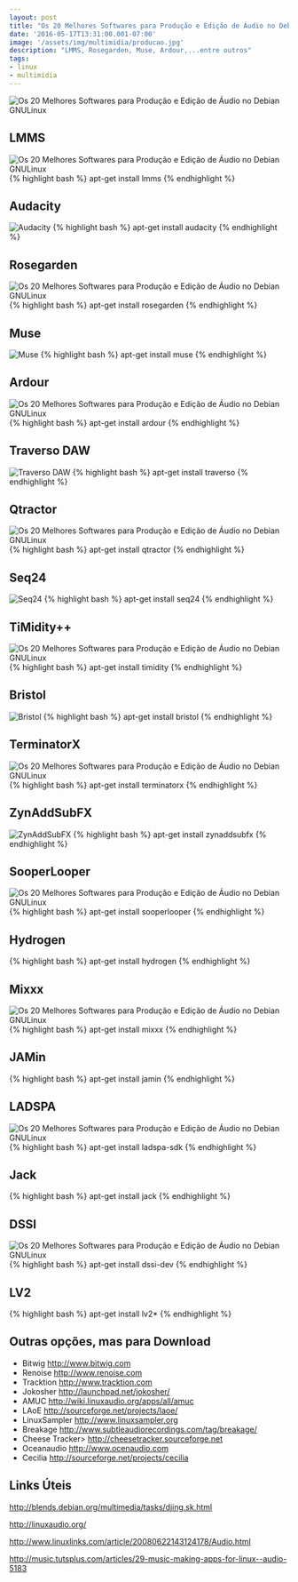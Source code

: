 ```yaml
---
layout: post
title: "Os 20 Melhores Softwares para Produção e Edição de Áudio no Debian GNULinux"
date: '2016-05-17T13:31:00.001-07:00'
image: '/assets/img/multimidia/producao.jpg'
description: "LMMS, Rosegarden, Muse, Ardour,...entre outros"
tags:
- linux
- multimidia
---
```


![Os 20 Melhores Softwares para Produção e Edição de Áudio no Debian GNULinux](/assets/img/multimidia/producao.jpg "Os 20 Melhores Softwares para Produção e Edição de Áudio no Debian GNULinux")

## LMMS
![Os 20 Melhores Softwares para Produção e Edição de Áudio no Debian GNULinux](/assets/img/multimidia/lmms.jpg "Os 20 Melhores Softwares para Produção e Edição de Áudio no Debian GNULinux")
{% highlight bash %}
apt-get install lmms
{% endhighlight %}

## Audacity
![Audacity](/assets/img/multimidia/audacity.jpg "Audacity")
{% highlight bash %}
apt-get install audacity
{% endhighlight %}

## Rosegarden
![Os 20 Melhores Softwares para Produção e Edição de Áudio no Debian GNULinux](/assets/img/multimidia/rosegarden.jpg "Os 20 Melhores Softwares para Produção e Edição de Áudio no Debian GNULinux")
{% highlight bash %}
apt-get install rosegarden
{% endhighlight %}

## Muse
![Muse](/assets/img/multimidia/MuSe.jpg "Muse")
{% highlight bash %}
apt-get install muse
{% endhighlight %}

## Ardour
![Os 20 Melhores Softwares para Produção e Edição de Áudio no Debian GNULinux](/assets/img/multimidia/ardour.jpg "Os 20 Melhores Softwares para Produção e Edição de Áudio no Debian GNULinux")
{% highlight bash %}
apt-get install ardour
{% endhighlight %}

## Traverso DAW
![Traverso DAW](/assets/img/multimidia/Traverso-DAW.jpg "Traverso DAW")
{% highlight bash %}
apt-get install traverso
{% endhighlight %}

## Qtractor
![Os 20 Melhores Softwares para Produção e Edição de Áudio no Debian GNULinux](/assets/img/multimidia/qtractor.jpg "Os 20 Melhores Softwares para Produção e Edição de Áudio no Debian GNULinux")
{% highlight bash %}
apt-get install qtractor
{% endhighlight %}

## Seq24
![Seq24](/assets/img/multimidia/Seq24.jpg "Seq24")
{% highlight bash %}
apt-get install seq24
{% endhighlight %}

## TiMidity++
![Os 20 Melhores Softwares para Produção e Edição de Áudio no Debian GNULinux](/assets/img/multimidia/TiMidity%252B%252B.jpg "Os 20 Melhores Softwares para Produção e Edição de Áudio no Debian GNULinux")
{% highlight bash %}
apt-get install timidity
{% endhighlight %}

## Bristol
![Bristol](/assets/img/multimidia/Bristol.jpg "Bristol")
{% highlight bash %}
apt-get install bristol
{% endhighlight %}

## TerminatorX
![Os 20 Melhores Softwares para Produção e Edição de Áudio no Debian GNULinux](/assets/img/multimidia/TerminatorX.jpg "Os 20 Melhores Softwares para Produção e Edição de Áudio no Debian GNULinux")
{% highlight bash %}
apt-get install terminatorx
{% endhighlight %}

## ZynAddSubFX
![ZynAddSubFX](/assets/img/multimidia/ZynAddSubFX.jpg "ZynAddSubFX")
{% highlight bash %}
apt-get install zynaddsubfx
{% endhighlight %}

## SooperLooper
![Os 20 Melhores Softwares para Produção e Edição de Áudio no Debian GNULinux](/assets/img/multimidia/SooperLooper.jpg "Os 20 Melhores Softwares para Produção e Edição de Áudio no Debian GNULinux")
{% highlight bash %}
apt-get install sooperlooper
{% endhighlight %}

## Hydrogen
{% highlight bash %}
apt-get install hydrogen
{% endhighlight %}

## Mixxx
![Os 20 Melhores Softwares para Produção e Edição de Áudio no Debian GNULinux](/assets/img/multimidia/mixxx.jpg "Os 20 Melhores Softwares para Produção e Edição de Áudio no Debian GNULinux")
{% highlight bash %}
apt-get install mixxx
{% endhighlight %}

## JAMin
{% highlight bash %}
apt-get install jamin
{% endhighlight %}

## LADSPA
![Os 20 Melhores Softwares para Produção e Edição de Áudio no Debian GNULinux](/assets/img/multimidia/LADSPA.jpg "Os 20 Melhores Softwares para Produção e Edição de Áudio no Debian GNULinux")
{% highlight bash %}
apt-get install ladspa-sdk
{% endhighlight %}

## Jack
{% highlight bash %}
apt-get install jack
{% endhighlight %}

## DSSI
![Os 20 Melhores Softwares para Produção e Edição de Áudio no Debian GNULinux](/assets/img/multimidia/DSSI.jpg "Os 20 Melhores Softwares para Produção e Edição de Áudio no Debian GNULinux")
{% highlight bash %}
apt-get install dssi-dev
{% endhighlight %}

## LV2
{% highlight bash %}
apt-get install lv2*
{% endhighlight %}

## Outras opções, mas para Download
+ Bitwig
<http://www.bitwig.com>
+ Renoise
<http://www.renoise.com>
+ Tracktion
<http://www.tracktion.com>
+ Jokosher
<http://launchpad.net/jokosher/>
+ AMUC
<http://wiki.linuxaudio.org/apps/all/amuc>
+ LAoE
<http://sourceforge.net/projects/laoe/>
+ LinuxSampler
<http://www.linuxsampler.org>
+ Breakage
<http://www.subtleaudiorecordings.com/tag/breakage/>
+ Cheese Tracker>
<http://cheesetracker.sourceforge.net>
+ Oceanaudio
<http://www.ocenaudio.com>
+ Cecilia
<http://sourceforge.net/projects/cecilia>

## Links Úteis

<http://blends.debian.org/multimedia/tasks/djing.sk.html>

<http://linuxaudio.org/>

<http://www.linuxlinks.com/article/20080622143124178/Audio.html>

<http://music.tutsplus.com/articles/29-music-making-apps-for-linux--audio-5183>

<script async src="https://pagead2.googlesyndication.com/pagead/js/adsbygoogle.js"></script>

<!-- Informat -->
<ins class="adsbygoogle"
 style="display:block"
 data-ad-client="ca-pub-2838251107855362"
 data-ad-slot="2327980059"
 data-ad-format="auto"
 data-full-width-responsive="true"></ins>

<script>
(adsbygoogle = window.adsbygoogle || []).push({});
</script>

